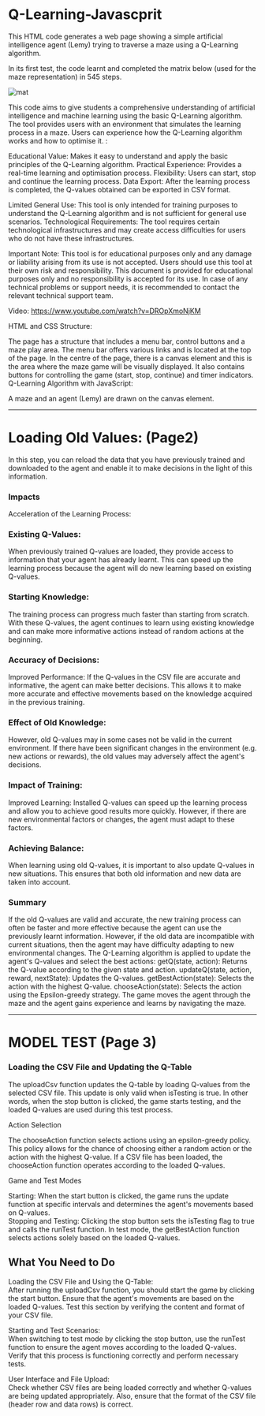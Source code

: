

# Q-Learning-Javascprit
This HTML code generates a web page showing a simple artificial intelligence agent (Lemy) trying to traverse a maze using a Q-Learning algorithm. 

In its first test, the code learnt and completed the matrix below (used for the maze representation) in 545 steps.

![mat](https://github.com/user-attachments/assets/9d0f2d65-62cf-4650-81c7-3fed79ce493c)


This code aims to give students a comprehensive understanding of artificial intelligence and machine learning using the basic Q-Learning algorithm. The tool provides users with an environment that simulates the learning process in a maze. Users can experience how the Q-Learning algorithm works and how to optimise it.
:

Educational Value: Makes it easy to understand and apply the basic principles of the Q-Learning algorithm.
Practical Experience: Provides a real-time learning and optimisation process.
Flexibility: Users can start, stop and continue the learning process.
Data Export: After the learning process is completed, the Q-values obtained can be exported in CSV format.

Limited General Use: This tool is only intended for training purposes to understand the Q-Learning algorithm and is not sufficient for general use scenarios.
Technological Requirements: The tool requires certain technological infrastructures and may create access difficulties for users who do not have these infrastructures.

Important Note: This tool is for educational purposes only and any damage or liability arising from its use is not accepted. Users should use this tool at their own risk and responsibility. This document is provided for educational purposes only and no responsibility is accepted for its use. In case of any technical problems or support needs, it is recommended to contact the relevant technical support team.

Video: https://www.youtube.com/watch?v=DROpXmoNjKM 

HTML and CSS Structure:

The page has a structure that includes a menu bar, control buttons and a maze play area.
The menu bar offers various links and is located at the top of the page.
In the centre of the page, there is a canvas element and this is the area where the maze game will be visually displayed.
It also contains buttons for controlling the game (start, stop, continue) and timer indicators.
Q-Learning Algorithm with JavaScript:

A maze and an agent (Lemy) are drawn on the canvas element.

------------------------------------------------------------------------------------------------------

# Loading Old Values: (Page2)

In this step, you can reload the data that you have previously trained and downloaded to the agent and enable it to make decisions in the light of this information.  
### Impacts
Acceleration of the Learning Process:

### Existing Q-Values:  
When previously trained Q-values are loaded, they provide access to information that your agent has already learnt. This can speed up the learning process because the agent will do new learning based on existing Q-values.
### Starting Knowledge:  
The training process can progress much faster than starting from scratch. With these Q-values, the agent continues to learn using existing knowledge and can make more informative actions instead of random actions at the beginning.
### Accuracy of Decisions:  

Improved Performance: If the Q-values in the CSV file are accurate and informative, the agent can make better decisions. This allows it to make more accurate and effective movements based on the knowledge acquired in the previous training.  
### Effect of Old Knowledge:  
However, old Q-values may in some cases not be valid in the current environment. If there have been significant changes in the environment (e.g. new actions or rewards), the old values may adversely affect the agent's decisions.
### Impact of Training:  

Improved Learning: Installed Q-values can speed up the learning process and allow you to achieve good results more quickly. However, if there are new environmental factors or changes, the agent must adapt to these factors.
### Achieving Balance:  
When learning using old Q-values, it is important to also update Q-values in new situations. This ensures that both old information and new data are taken into account.  

### Summary  
If the old Q-values are valid and accurate, the new training process can often be faster and more effective because the agent can use the previously learnt information.
However, if the old data are incompatible with current situations, then the agent may have difficulty adapting to new environmental changes.
The Q-Learning algorithm is applied to update the agent's Q-values and select the best actions:
getQ(state, action): Returns the Q-value according to the given state and action.
updateQ(state, action, reward, nextState): Updates the Q-values.
getBestAction(state): Selects the action with the highest Q-value.
chooseAction(state): Selects the action using the Epsilon-greedy strategy.
The game moves the agent through the maze and the agent gains experience and learns by navigating the maze.


---------------------------------------------------------------------------------------
# MODEL TEST (Page 3)

### Loading the CSV File and Updating the Q-Table  

The uploadCsv function updates the Q-table by loading Q-values from the selected CSV file. This update is only valid when isTesting is true. In other words, when the stop button is clicked, the game starts testing, and the loaded Q-values are used during this test process.  

Action Selection

The chooseAction function selects actions using an epsilon-greedy policy. This policy allows for the chance of choosing either a random action or the action with the highest Q-value. If a CSV file has been loaded, the chooseAction function operates according to the loaded Q-values.  

Game and Test Modes  

Starting: When the start button is clicked, the game runs the update function at specific intervals and determines the agent's movements based on Q-values.  
Stopping and Testing: Clicking the stop button sets the isTesting flag to true and calls the runTest function. In test mode, the getBestAction function selects actions solely based on the loaded Q-values.  
  
## What You Need to Do  
  
Loading the CSV File and Using the Q-Table:  
After running the uploadCsv function, you should start the game by clicking the start button. Ensure that the agent's movements are based on the loaded Q-values. Test this section by verifying the content and format of your CSV file.  

Starting and Test Scenarios:  
When switching to test mode by clicking the stop button, use the runTest function to ensure the agent moves according to the loaded Q-values. Verify that this process is functioning correctly and perform necessary tests.  
  
User Interface and File Upload:  
Check whether CSV files are being loaded correctly and whether Q-values are being updated appropriately. Also, ensure that the format of the CSV file (header row and data rows) is correct.

